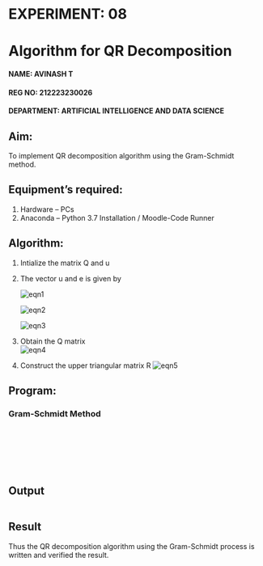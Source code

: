 # EXPERIMENT: 08
# Algorithm for QR Decomposition
#### NAME: AVINASH T
#### REG NO: 212223230026
#### DEPARTMENT: ARTIFICIAL INTELLIGENCE AND DATA SCIENCE
## Aim:
To implement QR decomposition algorithm using the Gram-Schmidt method.
## Equipment’s required:
1.	Hardware – PCs
2.	Anaconda – Python 3.7 Installation / Moodle-Code Runner
## Algorithm:
1.	Intialize the matrix Q and u
2.	The vector u and e is given by

    ![eqn1](./ex4.jpg)

    ![eqn2](./ex6.jpg)

    ![eqn3](./ex3.jpg)

3.	Obtain the Q matrix   
    ![eqn4](./ex1.jpg)
4.	Construct the upper triangular matrix R
    ![eqn5](./ex2.jpg)

## Program:

### Gram-Schmidt Method
```







```

## Output
```

```

## Result
Thus the QR decomposition algorithm using the Gram-Schmidt process is written and verified the result.
